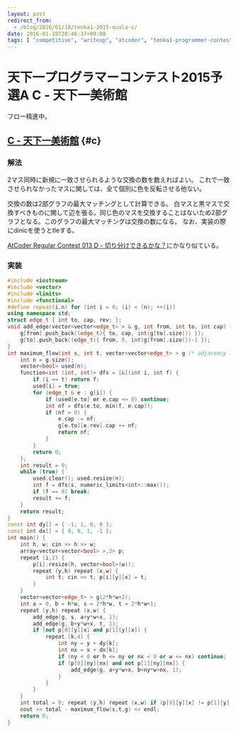 ```yaml
---
layout: post
redirect_from:
  - /blog/2016/01/18/tenka1-2015-quala-c/
date: 2016-01-18T20:46:37+09:00
tags: [ "competitive", "writeup", "atcoder", "tenka1-programmer-contest", "graph", "flow", "maximum-flow", "ford-fulkerson", "bipartite-graph", "maximum-matching" ]
---
```


# 天下一プログラマーコンテスト2015予選A C - 天下一美術館

フロー精進中。

## [C - 天下一美術館](https://beta.atcoder.jp/contests/tenka1-2015-quala/tasks/tenka1_2015_qualA_c) {#c}

### 解法

2マス同時に新規に一致させられるような交換の数を数えればよい。
これで一致させられなかったマスに関しては、全て個別に色を反転させる他ない。

交換の数は2部グラフの最大マッチングとして計算できる。
白マスと黒マスで交換すべきものに関して辺を張る。同じ色のマスを交換することはないため2部グラフとなる。このグラフの最大マッチングは交換の数になる。
なお、実装の際にdinicを使うとtleする。

[AtCoder Regular Contest 013 D - 切り分けできるかな？](/kimiyuki.net/blog/2016/01/16/arc-013-d/)にかなり似ている。

### 実装

``` c++
#include <iostream>
#include <vector>
#include <limits>
#include <functional>
#define repeat(i,n) for (int i = 0; (i) < (n); ++(i))
using namespace std;
struct edge_t { int to, cap, rev; };
void add_edge(vector<vector<edge_t> > & g, int from, int to, int cap) {
    g[from].push_back((edge_t){ to, cap, int(g[to].size()) });
    g[to].push_back((edge_t){ from, 0, int(g[from].size())-1 });
}
int maximum_flow(int s, int t, vector<vector<edge_t> > g /* adjacency list */) { // ford fulkerson, O(FE)
    int n = g.size();
    vector<bool> used(n);
    function<int (int, int)> dfs = [&](int i, int f) {
        if (i == t) return f;
        used[i] = true;
        for (edge_t & e : g[i]) {
            if (used[e.to] or e.cap <= 0) continue;
            int nf = dfs(e.to, min(f, e.cap));
            if (nf > 0) {
                e.cap -= nf;
                g[e.to][e.rev].cap += nf;
                return nf;
            }
        }
        return 0;
    };
    int result = 0;
    while (true) {
        used.clear(); used.resize(n);
        int f = dfs(s, numeric_limits<int>::max());
        if (f == 0) break;
        result += f;
    }
    return result;
}
const int dy[] = { -1, 1, 0, 0 };
const int dx[] = { 0, 0, 1, -1 };
int main() {
    int h, w; cin >> h >> w;
    array<vector<vector<bool> >,2> p;
    repeat (i,2) {
        p[i].resize(h, vector<bool>(w));
        repeat (y,h) repeat (x,w) {
            int t; cin >> t; p[i][y][x] = t;
        }
    }
    vector<vector<edge_t> > g(2*h*w+2);
    int a = 0, b = h*w, s = 2*h*w, t = 2*h*w+1;
    repeat (y,h) repeat (x,w) {
        add_edge(g, s, a+y*w+x, 1);
        add_edge(g, b+y*w+x, t, 1);
        if (not p[0][y][x] and p[1][y][x]) {
            repeat (k,4) {
                int ny = y + dy[k];
                int nx = x + dx[k];
                if (ny < 0 or h <= ny or nx < 0 or w <= nx) continue;
                if (p[0][ny][nx] and not p[1][ny][nx]) {
                    add_edge(g, a+y*w+x, b+ny*w+nx, 1);
                }
            }
        }
    }
    int total = 0; repeat (y,h) repeat (x,w) if (p[0][y][x] != p[1][y][x]) ++ total;
    cout << total - maximum_flow(s,t,g) << endl;
    return 0;
}
```

